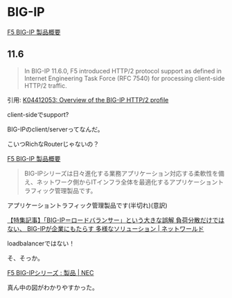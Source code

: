 # BIG-IP

[F5 BIG-IP 製品概要](https://www.networld.co.jp/product/f5/pro_info/bigip/)

## 11.6

> In BIG-IP 11.6.0, F5 introduced HTTP/2 protocol support as defined in Internet Engineering Task Force (RFC 7540) for processing client-side HTTP/2 traffic.

引用: [K04412053: Overview of the BIG-IP HTTP/2 profile](https://support.f5.com/csp/article/K04412053)

client-sideでsupport?

BIG-IPのclient/serverってなんだ。

こいつRichなRouterじゃないの？

[F5 BIG-IP 製品概要](https://www.networld.co.jp/product/f5/pro_info/bigip/)

> BIG-IPシリーズは日々進化する業務アプリケーション対応する柔軟性を備え、ネットワーク側からITインフラ全体を最適化するアプリケーショントラフィック管理製品です。

アプリケーショントラフィック管理製品です(半切れ)(意訳)

[【特集記事】「BIG-IP＝ロードバランサー」という大きな誤解 負荷分散だけではない、 BIG-IPが企業にもたらす 多様なソリューション | ネットワールド](https://www.networld.co.jp/product/f5/topics/2018/20180216/)

loadbalancerではない！

そ、そっか。

[F5 BIG-IPシリーズ : 製品 | NEC](https://jpn.nec.com/datanet/bigip/index.html)

真ん中の図がわかりやすかった。
